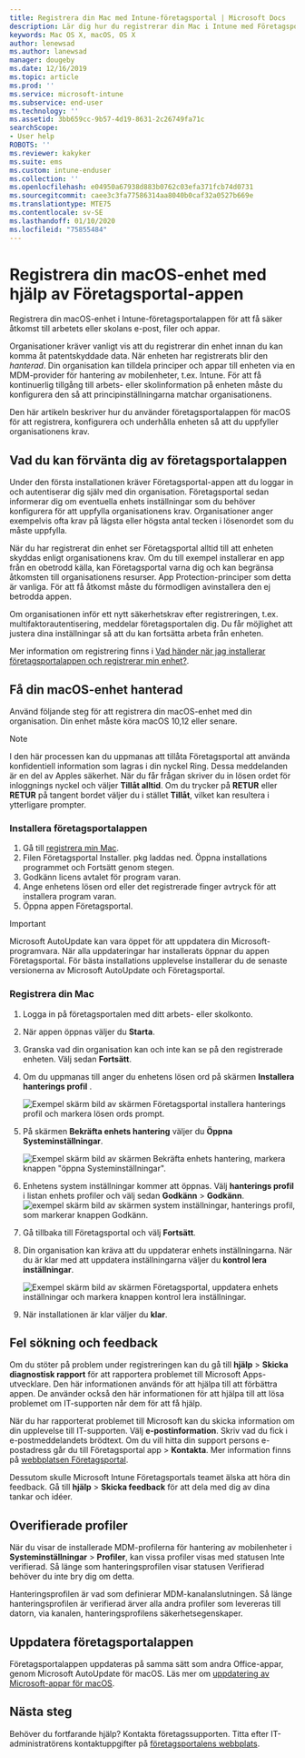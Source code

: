 ```yaml
---
title: Registrera din Mac med Intune-företagsportal | Microsoft Docs
description: Lär dig hur du registrerar din Mac i Intune med Företagsportal-appen.
keywords: Mac OS X, macOS, OS X
author: lenewsad
ms.author: lanewsad
manager: dougeby
ms.date: 12/16/2019
ms.topic: article
ms.prod: ''
ms.service: microsoft-intune
ms.subservice: end-user
ms.technology: ''
ms.assetid: 3bb659cc-9b57-4d19-8631-2c26749fa71c
searchScope:
- User help
ROBOTS: ''
ms.reviewer: kakyker
ms.suite: ems
ms.custom: intune-enduser
ms.collection: ''
ms.openlocfilehash: e04950a67938d883b0762c03efa371fcb74d0731
ms.sourcegitcommit: caee3c3fa77586314aa8040b0caf32a0527b669e
ms.translationtype: MTE75
ms.contentlocale: sv-SE
ms.lasthandoff: 01/10/2020
ms.locfileid: "75855484"
---
```

# <a name="enroll-your-macos-device-using-the-company-portal-app"></a>Registrera din macOS-enhet med hjälp av Företagsportal-appen  

Registrera din macOS-enhet i Intune-företagsportalappen för att få säker åtkomst till arbetets eller skolans e-post, filer och appar.

Organisationer kräver vanligt vis att du registrerar din enhet innan du kan komma åt patentskyddade data. När enheten har registrerats blir den *hanterad*. Din organisation kan tilldela principer och appar till enheten via en MDM-provider för hantering av mobilenheter, t.ex. Intune. För att få kontinuerlig tillgång till arbets- eller skolinformation på enheten måste du konfigurera den så att principinställningarna matchar organisationens.  

Den här artikeln beskriver hur du använder företagsportalappen för macOS för att registrera, konfigurera och underhålla enheten så att du uppfyller organisationens krav.  


## <a name="what-to-expect-from-the-company-portal-app"></a>Vad du kan förvänta dig av företagsportalappen

Under den första installationen kräver Företagsportal-appen att du loggar in och autentiserar dig själv med din organisation. Företagsportal sedan informerar dig om eventuella enhets inställningar som du behöver konfigurera för att uppfylla organisationens krav. Organisationer anger exempelvis ofta krav på lägsta eller högsta antal tecken i lösenordet som du måste uppfylla.    

När du har registrerat din enhet ser Företagsportal alltid till att enheten skyddas enligt organisationens krav. Om du till exempel installerar en app från en obetrodd källa, kan Företagsportal varna dig och kan begränsa åtkomsten till organisationens resurser. App Protection-principer som detta är vanliga. För att få åtkomst måste du förmodligen avinstallera den ej betrodda appen. 

Om organisationen inför ett nytt säkerhetskrav efter registreringen, t.ex. multifaktorautentisering, meddelar företagsportalen dig. Du får möjlighet att justera dina inställningar så att du kan fortsätta arbeta från enheten.  

Mer information om registrering finns i [Vad händer när jag installerar företagsportalappen och registrerar min enhet?](what-happens-if-you-install-the-Company-Portal-app-and-enroll-your-device-in-intune-macos.md).  

## <a name="get-your-macos-device-managed"></a>Få din macOS-enhet hanterad  
Använd följande steg för att registrera din macOS-enhet med din organisation. Din enhet måste köra macOS 10,12 eller senare.   

> [!NOTE]
> I den här processen kan du uppmanas att tillåta Företagsportal att använda konfidentiell information som lagras i din nyckel Ring. Dessa meddelanden är en del av Apples säkerhet. När du får frågan skriver du in lösen ordet för inloggnings nyckel och väljer **Tillåt alltid**. Om du trycker på **RETUR** eller **RETUR** på tangent bordet väljer du i stället **Tillåt**, vilket kan resultera i ytterligare prompter.  

### <a name="install-company-portal-app"></a>Installera företagsportalappen  
1. Gå till [registrera min Mac](https://go.microsoft.com/fwlink/?linkid=853070).  
2. Filen Företagsportal Installer. pkg laddas ned. Öppna installations programmet och Fortsätt genom stegen. 
3. Godkänn licens avtalet för program varan. 
4. Ange enhetens lösen ord eller det registrerade finger avtryck för att installera program varan.  
5. Öppna appen Företagsportal. 

> [!IMPORTANT]
> Microsoft AutoUpdate kan vara öppet för att uppdatera din Microsoft-programvara. När alla uppdateringar har installerats öppnar du appen Företagsportal. För bästa installations upplevelse installerar du de senaste versionerna av Microsoft AutoUpdate och Företagsportal.  


### <a name="enroll-your-mac"></a>Registrera din Mac  


1. Logga in på företagsportalen med ditt arbets- eller skolkonto.  
2. När appen öppnas väljer du **Starta**.  
3. Granska vad din organisation kan och inte kan se på den registrerade enheten. Välj sedan **Fortsätt**.
4.  Om du uppmanas till anger du enhetens lösen ord på skärmen **Installera hanterings profil** .

    ![Exempel skärm bild av skärmen Företagsportal installera hanterings profil och markera lösen ords prompt.](./media/install-management-profile-macos-1912.PNG)   
5. På skärmen **Bekräfta enhets hantering** väljer du **Öppna Systeminställningar**.  

    ![Exempel skärm bild av skärmen Bekräfta enhets hantering, markera knappen "öppna Systeminställningar".](./media/confirm-device-management-macos-1912.PNG)  
6. Enhetens system inställningar kommer att öppnas. Välj **hanterings profil** i listan enhets profiler och välj sedan **Godkänn** > **Godkänn**.  
    ![exempel skärm bild av skärmen system inställningar, hanterings profil, som markerar knappen Godkänn.](./media/management-profile-approve-macos-1912.PNG)   
1. Gå tillbaka till Företagsportal och välj **Fortsätt**.    
2. Din organisation kan kräva att du uppdaterar enhets inställningarna. När du är klar med att uppdatera inställningarna väljer du **kontrol lera inställningar**.  

    ![Exempel skärm bild av skärmen Företagsportal, uppdatera enhets inställningar och markera knappen kontrol lera inställningar.](./media/update-settings-mac-1911.PNG)  
9. När installationen är klar väljer du **klar**.  


 ## <a name="troubleshooting-and-feedback"></a>Fel sökning och feedback   

Om du stöter på problem under registreringen kan du gå till **hjälp** > **Skicka diagnostisk rapport** för att rapportera problemet till Microsoft Apps-utvecklare. Den här informationen används för att hjälpa till att förbättra appen. De använder också den här informationen för att hjälpa till att lösa problemet om IT-supporten når dem för att få hjälp.  

När du har rapporterat problemet till Microsoft kan du skicka information om din upplevelse till IT-supporten. Välj **e-postinformation**. Skriv vad du fick i e-postmeddelandets brödtext. Om du vill hitta din support persons e-postadress går du till Företagsportal app > **Kontakta**. Mer information finns på [webbplatsen Företagsportal](https://go.microsoft.com/fwlink/?linkid=2010980).  
 

Dessutom skulle Microsoft Intune Företagsportals teamet älska att höra din feedback. Gå till **hjälp** > **Skicka feedback** för att dela med dig av dina tankar och idéer.  

## <a name="unverified-profiles"></a>Overifierade profiler  
När du visar de installerade MDM-profilerna för hantering av mobilenheter i **Systeminställningar** > **Profiler**, kan vissa profiler visas med statusen Inte verifierad. Så länge som hanteringsprofilen visar statusen Verifierad behöver du inte bry dig om detta.  

Hanteringsprofilen är vad som definierar MDM-kanalanslutningen. Så länge hanteringsprofilen är verifierad ärver alla andra profiler som levereras till datorn, via kanalen, hanteringsprofilens säkerhetsegenskaper.  

## <a name="updating-the-company-portal-app"></a>Uppdatera företagsportalappen

Företagsportalappen uppdateras på samma sätt som andra Office-appar, genom Microsoft AutoUpdate för macOS. Läs mer om [uppdatering av Microsoft-appar för macOS](https://support.office.com/article/Check-for-Office-for-Mac-updates-automatically-bfd1e497-c24d-4754-92ab-910a4074d7c1).  

## <a name="next-steps"></a>Nästa steg  
Behöver du fortfarande hjälp? Kontakta företagssupporten. Titta efter IT-administratörens kontaktuppgifter på [företagsportalens webbplats](https://go.microsoft.com/fwlink/?linkid=2010980).  


